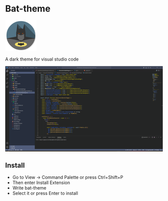 # Bat-theme

<img src="https://raw.githubusercontent.com/JoaoVictorNascimento/bat-theme/main/icon-batman.jpg" width="100"/>

A dark theme for visual studio code

![screenshot](https://raw.githubusercontent.com/JoaoVictorNascimento/bat-theme/main/exemple-theme.png)

## Install
- Go to View -> Command Palette or press Ctrl+Shift+P
- Then enter Install Extension
- Write bat-theme
- Select it or press Enter to install
